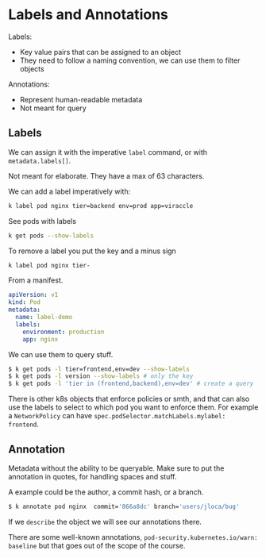 # Labels and Annotations

<!-- toc -->

Labels:
- Key value pairs that can be assigned to an object
- They need to follow a naming convention, we can use them to filter objects

Annotations:
- Represent human-readable metadata
- Not meant for query

## Labels

We can assign it with the imperative `label` command, or with
`metadata.labels[]`.

Not meant for elaborate. They have a max of 63 characters.

We can add a label imperatively with:
```bash
k label pod nginx tier=backend env=prod app=viraccle
```
See pods with labels
```bash
k get pods --show-labels
```
To remove a label you put the key and a minus sign
```bash
k label pod nginx tier-
```

From a manifest.
```yaml
apiVersion: v1
kind: Pod
metadata:
  name: label-demo
  labels:
    environment: production
    app: nginx
```

We can use them to query stuff.
```bash
$ k get pods -l tier=frontend,env=dev --show-labels
$ k get pods -l version --show-labels # only the key
$ k get pods -l 'tier in (frontend,backend),env=dev' # create a query
```

There is other k8s objects that enforce policies or smth, and that can also use
the labels to select to which pod you want to enforce them.  For example a
`NetworkPolicy` can have `spec.podSelector.matchLabels.mylabel: frontend`.

## Annotation

Metadata without the ability to be queryable. Make sure to put the annotation
in quotes, for handling spaces and stuff.

A example could be the author, a commit hash, or a branch.
```bash
$ k annotate pod nginx  commit='866a8dc' branch='users/jloca/bug'
```

If we `describe` the object we will see our annotations there.

There are some well-known annotations, `pod-security.kubernetes.io/warn: baseline`
but that goes out of the scope of the course.
